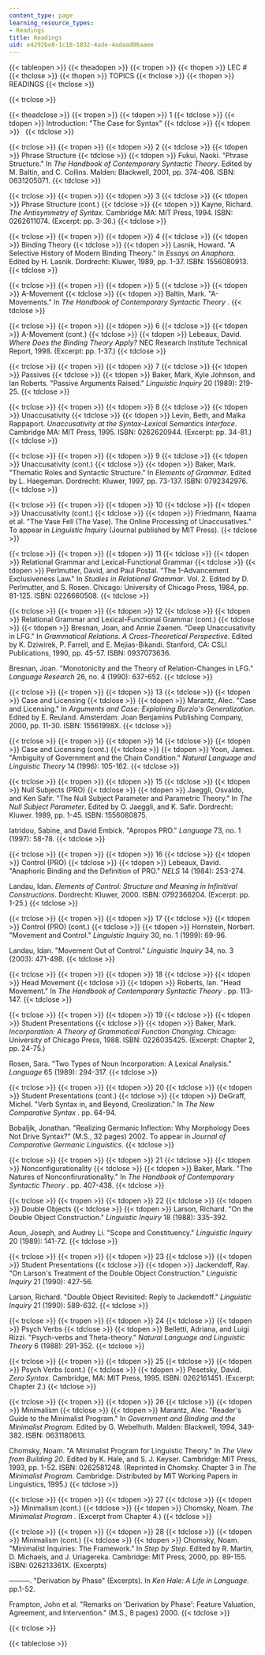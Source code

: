 ```yaml
---
content_type: page
learning_resource_types:
- Readings
title: Readings
uid: e4292be0-1c18-1832-4ade-4adaad06aaee
---
```


{{< tableopen >}}
{{< theadopen >}}
{{< tropen >}}
{{< thopen >}}
LEC #
{{< thclose >}}
{{< thopen >}}
TOPICS
{{< thclose >}}
{{< thopen >}}
READINGS
{{< thclose >}}

{{< trclose >}}

{{< theadclose >}}
{{< tropen >}}
{{< tdopen >}}
1
{{< tdclose >}}
{{< tdopen >}}
Introduction: "The Case for Syntax"
{{< tdclose >}}
{{< tdopen >}}
 
{{< tdclose >}}

{{< trclose >}}
{{< tropen >}}
{{< tdopen >}}
2
{{< tdclose >}}
{{< tdopen >}}
Phrase Structure
{{< tdclose >}}
{{< tdopen >}}
Fukui, Naoki. "Phrase Structure." In _The Handbook of Contemporary Syntactic Theory_. Edited by M. Baltin, and C. Collins. Malden: Blackwell, 2001, pp. 374-406. ISBN: 0631205071.
{{< tdclose >}}

{{< trclose >}}
{{< tropen >}}
{{< tdopen >}}
3
{{< tdclose >}}
{{< tdopen >}}
Phrase Structure (cont.)
{{< tdclose >}}
{{< tdopen >}}
Kayne, Richard. _The Antisymmetry of Syntax_. Cambridge MA: MIT Press, 1994. ISBN: 0262611074. (Excerpt: pp. 3-36.)
{{< tdclose >}}

{{< trclose >}}
{{< tropen >}}
{{< tdopen >}}
4
{{< tdclose >}}
{{< tdopen >}}
Binding Theory
{{< tdclose >}}
{{< tdopen >}}
Lasnik, Howard. "A Selective History of Modern Binding Theory." In _Essays on Anaphora_. Edited by H. Lasnik. Dordrecht: Kluwer, 1989, pp. 1-37. ISBN: 1556080913.
{{< tdclose >}}

{{< trclose >}}
{{< tropen >}}
{{< tdopen >}}
5
{{< tdclose >}}
{{< tdopen >}}
A-Movement
{{< tdclose >}}
{{< tdopen >}}
Baltin, Mark. "A-Movements." In _The Handbook of Contemporary Syntactic Theory_ .
{{< tdclose >}}

{{< trclose >}}
{{< tropen >}}
{{< tdopen >}}
6
{{< tdclose >}}
{{< tdopen >}}
A-Movement (cont.)
{{< tdclose >}}
{{< tdopen >}}
Lebeaux, David. _Where Does the Binding Theory Apply?_ NEC Research Institute Technical Report, 1998. (Excerpt: pp. 1-37.)
{{< tdclose >}}

{{< trclose >}}
{{< tropen >}}
{{< tdopen >}}
7
{{< tdclose >}}
{{< tdopen >}}
Passives
{{< tdclose >}}
{{< tdopen >}}
Baker, Mark, Kyle Johnson, and Ian Roberts. "Passive Arguments Raised." _Linguistic Inquiry_ 20 (1989): 219-25.
{{< tdclose >}}

{{< trclose >}}
{{< tropen >}}
{{< tdopen >}}
8
{{< tdclose >}}
{{< tdopen >}}
Unaccusativity
{{< tdclose >}}
{{< tdopen >}}
Levin, Beth, and Malka Rappaport. _Unaccusativity at the Syntax-Lexical Semantics Interface_. Cambridge MA: MIT Press, 1995. ISBN: 0262620944. (Excerpt: pp. 34-81.)
{{< tdclose >}}

{{< trclose >}}
{{< tropen >}}
{{< tdopen >}}
9
{{< tdclose >}}
{{< tdopen >}}
Unaccusativity (cont.)
{{< tdclose >}}
{{< tdopen >}}
Baker, Mark. "Thematic Roles and Syntactic Structure." In _Elements of Grammar_. Edited by L. Haegeman. Dordrecht: Kluwer, 1997, pp. 73-137. ISBN: 0792342976.
{{< tdclose >}}

{{< trclose >}}
{{< tropen >}}
{{< tdopen >}}
10
{{< tdclose >}}
{{< tdopen >}}
Unaccusativity (cont.)
{{< tdclose >}}
{{< tdopen >}}
Friedmann, Naama et al. "The Vase Fell (The Vase). The Online Processing of Unaccusatives." To appear in _Linguistic Inquiry_ (Journal published by MIT Press).
{{< tdclose >}}

{{< trclose >}}
{{< tropen >}}
{{< tdopen >}}
11
{{< tdclose >}}
{{< tdopen >}}
Relational Grammar and Lexical-Functional Grammar
{{< tdclose >}}
{{< tdopen >}}
Perlmutter, David, and Paul Postal. "The 1-Advancement Exclusiveness Law." In _Studies in Relational_ _Grammar_. Vol. 2. Edited by D. Perlmutter, and S. Rosen. Chicago: University of Chicago Press, 1984, pp. 81-125. ISBN: 0226660508.
{{< tdclose >}}

{{< trclose >}}
{{< tropen >}}
{{< tdopen >}}
12
{{< tdclose >}}
{{< tdopen >}}
Relational Grammar and Lexical-Functional Grammar (cont.)
{{< tdclose >}}
{{< tdopen >}}
Bresnan, Joan, and Annie Zaenen. "Deep Unaccusativity in LFG." In _Grammatical Relations_. _A Cross-Theoretical_ _Perspective._ Edited by K. Dziwirek, P. Farrell, and E. Mejias-Bikandi. Stanford, CA: CSLI Publications, 1990, pp. 45-57. ISBN: 0937073636.  
  
Bresnan, Joan. "Monotonicity and the Theory of Relation-Changes in LFG." _Language Research_ 26, no. 4 (1990): 637-652.
{{< tdclose >}}

{{< trclose >}}
{{< tropen >}}
{{< tdopen >}}
13
{{< tdclose >}}
{{< tdopen >}}
Case and Licensing
{{< tdclose >}}
{{< tdopen >}}
Marantz, Alec. "Case and Licensing." In _Arguments and Case: Explaining Burzio's Generalization_. Edited by E. Reuland. Amsterdam: Joan Benjamins Publishing Company, 2000, pp. 11-30. ISBN: 15561998X.
{{< tdclose >}}

{{< trclose >}}
{{< tropen >}}
{{< tdopen >}}
14
{{< tdclose >}}
{{< tdopen >}}
Case and Licensing (cont.)
{{< tdclose >}}
{{< tdopen >}}
Yoon, James. "Ambiguity of Government and the Chain Condition." _Natural Language and Linguistic Theory_ 14 (1996): 105-162.
{{< tdclose >}}

{{< trclose >}}
{{< tropen >}}
{{< tdopen >}}
15
{{< tdclose >}}
{{< tdopen >}}
Null Subjects (PRO)
{{< tdclose >}}
{{< tdopen >}}
Jaeggli, Osvaldo, and Ken Safir. "The Null Subject Parameter and Parametric Theory." In _The Null Subject_ _Parameter_. Edited by O. Jaeggli, and K. Safir. Dordrecht: Kluwer. 1989, pp. 1-45. ISBN: 1556080875.  
  
Iatridou, Sabine, and David Embick. "Apropos PRO." _Language_ 73, no. 1 (1997): 58-78.
{{< tdclose >}}

{{< trclose >}}
{{< tropen >}}
{{< tdopen >}}
16
{{< tdclose >}}
{{< tdopen >}}
Control (PRO)
{{< tdclose >}}
{{< tdopen >}}
Lebeaux, David. "Anaphoric Binding and the Definition of PRO." _NELS_ 14 (1984): 253-274.  
  
Landau, Idan. _Elements of Control: Structure and Meaning in Infinitival Constructions_. Dordrecht: Kluwer, 2000. ISBN: 0792366204. (Excerpt: pp. 1-25.)
{{< tdclose >}}

{{< trclose >}}
{{< tropen >}}
{{< tdopen >}}
17
{{< tdclose >}}
{{< tdopen >}}
Control (PRO) (cont.)
{{< tdclose >}}
{{< tdopen >}}
Hornstein, Norbert. "Movement and Control." _Linguistic Inquiry_ 30, no. 1 (1999): 69-96.  
  
Landau, Idan. "Movement Out of Control." _Linguistic Inquiry_ 34, no. 3 (2003): 471-498.
{{< tdclose >}}

{{< trclose >}}
{{< tropen >}}
{{< tdopen >}}
18
{{< tdclose >}}
{{< tdopen >}}
Head Movement
{{< tdclose >}}
{{< tdopen >}}
Roberts, Ian. "Head Movement." In _The Handbook of Contemporary Syntactic Theory_ . pp. 113-147.
{{< tdclose >}}

{{< trclose >}}
{{< tropen >}}
{{< tdopen >}}
19
{{< tdclose >}}
{{< tdopen >}}
Student Presentations
{{< tdclose >}}
{{< tdopen >}}
Baker, Mark. _Incorporation: A Theory of Grammatical Function Changing_. Chicago: University of Chicago Press, 1988. ISBN: 0226035425. (Excerpt: Chapter 2, pp. 24-75.)  
  
Rosen, Sara. "Two Types of Noun Incorporation: A Lexical Analysis." _Language_ 65 (1989): 294-317.
{{< tdclose >}}

{{< trclose >}}
{{< tropen >}}
{{< tdopen >}}
20
{{< tdclose >}}
{{< tdopen >}}
Student Presentations (cont.)
{{< tdclose >}}
{{< tdopen >}}
DeGraff, Michel. "Verb Syntax in, and Beyond, Creolization." In _The New Comparative Syntax_ . pp. 64-94.  
  
Bobaljik, Jonathan. "Realizing Germanic Inflection: Why Morphology Does Not Drive Syntax?" (M.S., 32 pages) 2002. To appear in _Journal of Comparative Germanic Linguistics_.
{{< tdclose >}}

{{< trclose >}}
{{< tropen >}}
{{< tdopen >}}
21
{{< tdclose >}}
{{< tdopen >}}
Nonconfigurationality
{{< tdclose >}}
{{< tdopen >}}
Baker, Mark. "The Natures of Nonconfirurationality." In _The Handbook of Contemporary Syntactic Theory_ . pp. 407-438.
{{< tdclose >}}

{{< trclose >}}
{{< tropen >}}
{{< tdopen >}}
22
{{< tdclose >}}
{{< tdopen >}}
Double Objects
{{< tdclose >}}
{{< tdopen >}}
Larson, Richard. "On the Double Object Construction." _Linguistic Inquiry_ 18 (1988): 335-392.  
  
Aoun, Joseph, and Audrey Li. "Scope and Constituency." _Linguistic Inquiry_ 20 (1989): 141-72.
{{< tdclose >}}

{{< trclose >}}
{{< tropen >}}
{{< tdopen >}}
23
{{< tdclose >}}
{{< tdopen >}}
Student Presentations
{{< tdclose >}}
{{< tdopen >}}
Jackendoff, Ray. "On Larson's Treatment of the Double Object Construction." _Linguistic Inquiry_ 21 (1990): 427-56.  
  
Larson, Richard. "Double Object Revisited: Reply to Jackendoff." _Linguistic Inquiry_ 21 (1990): 589-632.
{{< tdclose >}}

{{< trclose >}}
{{< tropen >}}
{{< tdopen >}}
24
{{< tdclose >}}
{{< tdopen >}}
Psych Verbs
{{< tdclose >}}
{{< tdopen >}}
Belletti, Adriana, and Luigi Rizzi. "Psych-verbs and Theta-theory." _Natural Language and Linguistic Theory_ 6 (1988): 291-352.
{{< tdclose >}}

{{< trclose >}}
{{< tropen >}}
{{< tdopen >}}
25
{{< tdclose >}}
{{< tdopen >}}
Psych Verbs (cont.)
{{< tdclose >}}
{{< tdopen >}}
Pesetsky, David. _Zero Syntax_. Cambridge, MA: MIT Press, 1995. ISBN: 0262161451. (Excerpt: Chapter 2.)
{{< tdclose >}}

{{< trclose >}}
{{< tropen >}}
{{< tdopen >}}
26
{{< tdclose >}}
{{< tdopen >}}
Minimalism
{{< tdclose >}}
{{< tdopen >}}
Marantz, Alec. "Reader's Guide to the Minimalist Program." In _Government and Binding and the Minimalist_ _Program_. Edited by G. Webelhuth. Malden: Blackwell, 1994, 349-382. ISBN: 0631180613.  
  
Chomsky, Noam. "A Minimalist Program for Linguistic Theory." In _The View from Building 20_. Edited by K. Hale, and S. J. Keyser. Cambridge: MIT Press, 1993, pp. 1-52. ISBN: 0262581248. (Reprinted in Chomsky. Chapter 3 in _The Minimalist Program._ Cambridge: Distributed by MIT Working Papers in Linguistics, 1995.)
{{< tdclose >}}

{{< trclose >}}
{{< tropen >}}
{{< tdopen >}}
27
{{< tdclose >}}
{{< tdopen >}}
Minimalism (cont.)
{{< tdclose >}}
{{< tdopen >}}
Chomsky, Noam. _The Minimalist Program_ . (Excerpt from Chapter 4.)
{{< tdclose >}}

{{< trclose >}}
{{< tropen >}}
{{< tdopen >}}
28
{{< tdclose >}}
{{< tdopen >}}
Minimalism (cont.)
{{< tdclose >}}
{{< tdopen >}}
Chomsky, Noam. "Minimalist Inquiries: The Framework." In _Step by Step_. Edited by R. Martin, D. Michaels, and J. Uriagereka. Cambridge: MIT Press, 2000, pp. 89-155. ISBN: 026213361X. (Excerpts)  
  
———. "Derivation by Phase" (Excerpts). In _Ken Hale: A Life in Language_. pp.1-52.  
  
Frampton, John et al. "Remarks on 'Derivation by Phase': Feature Valuation, Agreement, and Intervention." (M.S., 8 pages) 2000.
{{< tdclose >}}

{{< trclose >}}

{{< tableclose >}}